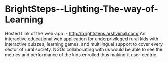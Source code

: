 # BrightSteps--Lighting-The-way-of-Learning
Hosted Link of the web-app :- http://brightsteps.arshvimal.com/
An interactive educational web application for underprivileged rural kids with interactive quizzes, learning games, and multilingual support to cover every sector of rural society. NGOs collaborating with us would be able to see the metrics and performance of the kids enrolled thus making it user-centric.
